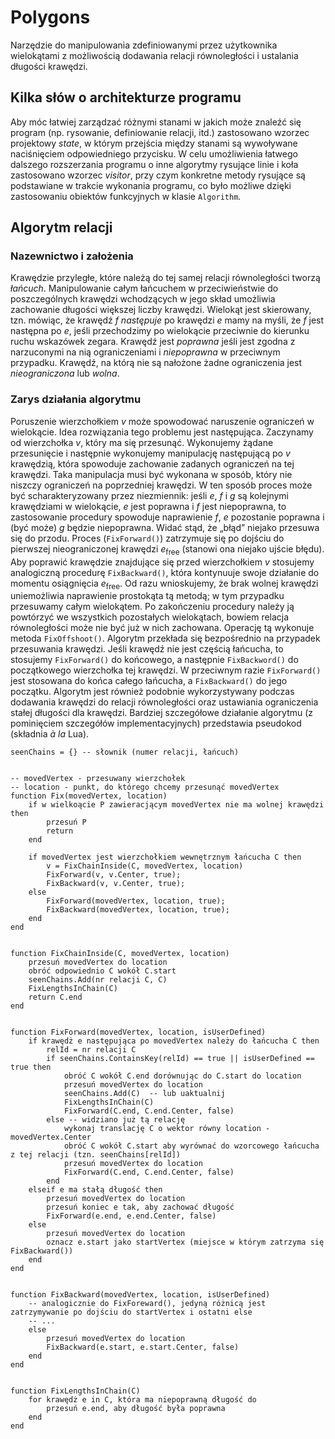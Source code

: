 # Polygons
Narzędzie do manipulowania zdefiniowanymi przez użytkownika wielokątami z możliwością dodawania relacji równoległości 
i ustalania długości krawędzi.
## Kilka słów o architekturze programu
Aby móc łatwiej zarządzać różnymi stanami w jakich może znaleźć się program (np. rysowanie, definiowanie relacji, itd.)
zastosowano wzorzec projektowy _state_, w którym przejścia między stanami są wywoływane naciśnięciem odpowiedniego przycisku.
W celu umożliwienia łatwego dalszego rozszerzania programu o inne algorytmy rysujące linie i koła zastosowano wzorzec
_visitor_, przy czym konkretne metody rysujące są podstawiane w trakcie wykonania programu, co było możliwe dzięki
zastosowaniu obiektów funkcyjnych w klasie `Algorithm`.
## Algorytm relacji
### Nazewnictwo i założenia
Krawędzie przyległe, które należą do tej samej relacji równoległości tworzą _łańcuch_. 
Manipulowanie całym łańcuchem w przeciwieństwie do poszczególnych krawędzi wchodzących w jego skład umożliwia
zachowanie długości większej liczby krawędzi. 
Wielokąt jest skierowany, tzn. mówiąc, że krawędź _f_ _następuje_ po krawędzi _e_ mamy na myśli,
że _f_ jest następna po _e_, jeśli przechodzimy po wielokącie przeciwnie do kierunku ruchu wskazówek zegara.
Krawędź jest _poprawna_ jeśli jest zgodna z narzuconymi na nią ograniczeniami i _niepoprawna_ w przeciwnym przypadku.
Krawędź, na którą nie są nałożone żadne ograniczenia jest _nieograniczona_ lub _wolna_.
### Zarys działania algorytmu
Poruszenie wierzchołkiem _v_ może spowodować naruszenie ograniczeń w wielokącie. Idea rozwiązania tego problemu jest następująca.
Zaczynamy od wierzchołka _v_, który ma się przesunąć. Wykonujemy żądane przesunięcie i następnie wykonujemy manipulację
następującą po _v_ krawędzią, która spowoduje zachowanie zadanych ograniczeń na tej krawędzi. Taka manipulacja musi być wykonana w sposób, 
który nie niszczy ograniczeń na poprzedniej krawędzi. W ten sposób proces może być scharakteryzowany przez niezmiennik:
jeśli _e_, _f_ i _g_ są kolejnymi krawędziami w wielokącie, _e_ jest poprawna i _f_ jest niepoprawna, to zastosowanie
procedury spowoduje naprawienie _f_, _e_ pozostanie poprawna i (być może) _g_ będzie niepoprawna. Widać stąd, że 
„błąd” niejako przesuwa się do przodu. Proces (`FixForward()`) zatrzymuje się po dojściu do pierwszej nieograniczonej
krawędzi _e_<sub>free</sub> (stanowi ona niejako ujście błędu). Aby poprawić krawędzie znajdujące się przed wierzchołkiem _v_
stosujemy analogiczną procedurę `FixBackward()`, która kontynuuje swoje działanie do momentu osiągnięcia _e_<sub>free</sub>.
Od razu wnioskujemy, że brak wolnej krawędzi uniemożliwia naprawienie prostokąta tą metodą; w tym przypadku przesuwamy całym
wielokątem. 
Po zakończeniu procedury należy ją powtórzyć we wszystkich pozostałych wielokątach, bowiem relacja równoległości może nie być
już w nich zachowana. Operację tą wykonuje metoda `FixOffshoot()`.
Algorytm przekłada się bezpośrednio na przypadek przesuwania krawędzi. Jeśli krawędź nie jest częścią łańcucha,
to stosujemy `FixForward()` do końcowego, a następnie `FixBackword()` do początkowego wierzchołka tej krawędzi.
W przeciwnym razie `FixForward()` jest stosowana do końca całego łańcucha, a `FixBackward()` do jego początku. 
Algorytm jest również podobnie wykorzystywany podczas dodawania krawędzi do relacji równoległości oraz ustawiania
ograniczenia stałej długości dla krawędzi.
Bardziej szczegółowe działanie algorytmu (z pominięciem szczegółów implementacyjnych) przedstawia pseudokod
(składnia _à la_ Lua).
```
seenChains = {} -- słownik (numer relacji, łańcuch)


-- movedVertex - przesuwany wierzchołek
-- location - punkt, do którego chcemy przesunąć movedVertex
function Fix(movedVertex, location)
    if w wielkoącie P zawieracjącym movedVertex nie ma wolnej krawędzi then
        przesuń P
        return
    end

    if movedVertex jest wierzchołkiem wewnętrznym łańcucha C then
        v = FixChainInside(C, movedVertex, location)
        FixForward(v, v.Center, true);
        FixBackward(v, v.Center, true);
    else
        FixForward(movedVertex, location, true);
        FixBackward(movedVertex, location, true);
    end
end


function FixChainInside(C, movedVertex, location)
    przesuń movedVertex do location
    obróć odpowiednio C wokół C.start
    seenChains.Add(nr relacji C, C)
    FixLengthsInChain(C)
    return C.end
end


function FixForward(movedVertex, location, isUserDefined)
    if krawędż e następująca po movedVertex należy do łańcucha C then
        relId = nr relacji C
        if seenChains.ContainsKey(relId) == true || isUserDefined == true then
            obróć C wokół C.end dorównując do C.start do location
            przesuń movedVertex do location
            seenChains.Add(C)  -- lub uaktualnij
            FixLengthsInChain(C)
            FixForward(C.end, C.end.Center, false)
        else -- widziano już tą relację
            wykonaj translację C o wektor równy location - movedVertex.Center
            obróć C wokół C.start aby wyrównać do wzorcowego łańcucha z tej relacji (tzn. seenChains[relId])
            przesuń movedVertex do location
            FixForward(C.end, C.end.Center, false)
        end
    elseif e ma stałą długość then
        przesuń movedVertex do location
        przesuń koniec e tak, aby zachować długość
        FixForward(e.end, e.end.Center, false)
    else
        przesuń movedVertex do location
        oznacz e.start jako startVertex (miejsce w którym zatrzyma się FixBackward())
    end
end


function FixBackward(movedVertex, location, isUserDefined)
    -- analogicznie do FixForeward(), jedyną różnicą jest zatrzymywanie po dojściu do startVertex i ostatni else
    -- ...
    else
        przesuń movedVertex do location
        FixBackward(e.start, e.start.Center, false)
    end
end


function FixLengthsInChain(C)
    for krawędż e in C, która ma niepoprawną długość do
        przesuń e.end, aby długość była poprawna
    end
end
```
